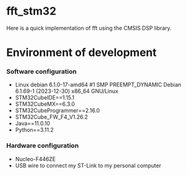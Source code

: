 # fft_stm32
Here is a quick implementation of fft using the CMSIS DSP library.

# Environment of development

### Software configuration

- Linux debian 6.1.0-17-amd64 #1 SMP PREEMPT_DYNAMIC Debian 6.1.69-1 (2023-12-30) x86_64 GNU/Linux
- STM32CubeIDE==1.15.1
- STM32CubeMX==6.3.0
- STM32CubeProgrammer==2.16.0
- STM32Cube_FW_F4_V1.26.2
- Java==11.0.10
- Python==3.11.2

### Hardware configuration

- Nucleo-F446ZE
- USB wire to connect my ST-Link to my personal computer
